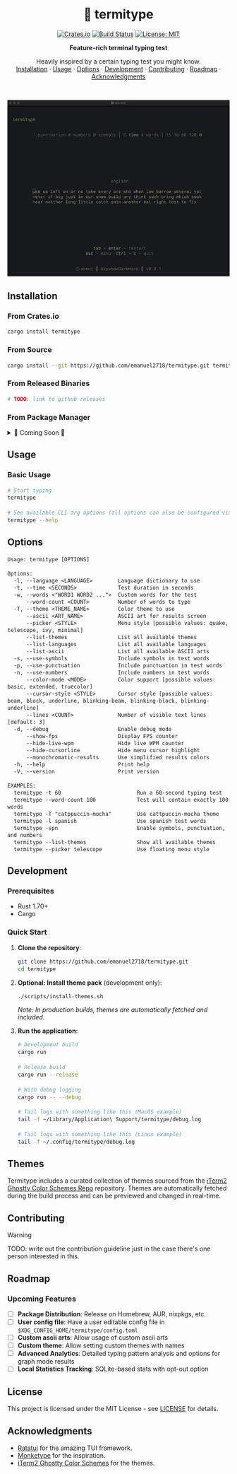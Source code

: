 <div align="center">

# 🦀 termitype

[![Crates.io](https://img.shields.io/crates/v/termitype.svg)](https://crates.io/crates/termitype)
[![Build Status](https://github.com/emanuel2718/termitype/workflows/CI/badge.svg)](https://github.com/emanuel2718/termitype/actions)
[![License: MIT](https://img.shields.io/badge/License-MIT-yellow.svg)](https://opensource.org/licenses/MIT)

**Feature-rich terminal typing test**

<p align="center">
    Heavily inspired by a certain typing test you might know.
    <br />
    <a href="#installation">Installation</a>
    ·
    <a href="#usage">Usage</a>
    ·
    <a href="#options">Options</a>
    ·
    <a href="#development">Development</a>
    ·
    <a href="#contributing">Contributing</a>
    ·
    <a href="#roadmap">Roadmap</a>
    ·
    <a href="#acknowledgments">Acknowledgments</a>
  </p>
</p>
</div>

<br />
<p align="center">
  <img src="https://raw.githubusercontent.com/emanuel2718/termitype/main/assets/demo.gif" alt="Termitype demo" width="600">
</p>


## Installation

### From Crates.io

```sh
cargo install termitype
```

### From Source

```sh
cargo install --git https://github.com/emanuel2718/termitype.git termitype
```

### From Released Binaries

```sh
# TODO: link to github releases
```

### From Package Manager

<details>
<summary>🚧 Coming Soon 🚧</summary>

- **Homebrew**: `brew install termitype` _(planned)_
- **AUR**: `yay -S termitype` _(planned)_
- **Nix**: `nix-shell -p termitype` _(planned)_
- **Windows**: `scoop install termitype` _(?)_

</details>

## Usage

### Basic Usage

```sh
# Start typing
termitype

# See available CLI arg options (all options can also be configured via the in-game menu)
termitype --help
```

## Options

```
Usage: termitype [OPTIONS]

Options:
  -l, --language <LANGUAGE>        Language dictionary to use
  -t, --time <SECONDS>             Test duration in seconds
  -w, --words <"WORD1 WORD2 ...">  Custom words for the test
      --word-count <COUNT>         Number of words to type
  -T, --theme <THEME_NAME>         Color theme to use
      --ascii <ART_NAME>           ASCII art for results screen
      --picker <STYLE>             Menu style [possible values: quake, telescope, ivy, minimal]
      --list-themes                List all available themes
      --list-languages             List all available languages
      --list-ascii                 List all available ASCII arts
  -s, --use-symbols                Include symbols in test words
  -p, --use-punctuation            Include punctuation in test words
  -n, --use-numbers                Include numbers in test words
      --color-mode <MODE>          Color support [possible values: basic, extended, truecolor]
      --cursor-style <STYLE>       Cursor style [possible values: beam, block, underline, blinking-beam, blinking-block, blinking-underline]
      --lines <COUNT>              Number of visible text lines [default: 3]
  -d, --debug                      Enable debug mode
      --show-fps                   Display FPS counter
      --hide-live-wpm              Hide live WPM counter
      --hide-cursorline            Hide menu cursor highlight
      --monochromatic-results      Use simplified results colors
  -h, --help                       Print help
  -V, --version                    Print version

EXAMPLES:
  termitype -t 60                        Run a 60-second typing test
  termitype --word-count 100             Test will contain exactly 100 words
  termitype -T "catppuccin-mocha"        Use cattpuccin-mocha theme
  termitype -l spanish                   Use spanish test words
  termitype -spn                         Enable symbols, punctuation, and numbers
  termitype --list-themes                Show all available themes
  termitype --picker telescope           Use floating menu style
```

## Development

### Prerequisites

- Rust 1.70+
- Cargo

### Quick Start

1. **Clone the repository**:

   ```sh
   git clone https://github.com/emanuel2718/termitype.git
   cd termitype
   ```

2. **Optional: Install theme pack** (development only):

   ```sh
   ./scripts/install-themes.sh
   ```

   _Note: In production builds, themes are automatically fetched and included._

3. **Run the application**:

   ```sh
   # Development build
   cargo run

   # Release build
   cargo run --release

   # With debug logging
   cargo run -- --debug

   # Tail logs with something like this (MacOS example)
   tail -f ~/Library/Application\ Support/termitype/debug.log

   # Tail logs with something like this (Linux example)
   tail -f ~/.config/termitype/debug.log
   ```

## Themes

Termitype includes a curated collection of themes sourced from the [iTerm2 Ghostty Color Schemes Repo](https://github.com/mbadolato/iTerm2-Color-Schemes/tree/master/ghostty) repository. Themes are automatically fetched during the build process and can be previewed and changed in real-time.

## Contributing

> [!Warning]
> TODO: write out the contribution guideline just in the case there's one person interested in this.

## Roadmap

### Upcoming Features

- [ ] **Package Distribution**: Release on Homebrew, AUR, nixpkgs, etc.
- [ ] **User config file**: Have a user editable config file in `$XDG_CONFIG_HOME/termitype/config.toml`
- [ ] **Custom ascii arts**: Allow usage of custom ascii arts
- [ ] **Custom theme**: Allow setting custom themes with names
- [ ] **Advanced Analytics**: Detailed typing pattern analysis and options for graph mode results
- [ ] **Local Statistics Tracking**: SQLite-based stats with opt-out option

## License

This project is licensed under the MIT License - see [LICENSE](LICENSE) for details.

## Acknowledgments

- [Ratatui](https://github.com/ratatui-org/ratatui) for the amazing TUI framework.
- [Monketype](https://github.com/monkeytypegame/monkeytype) for the inspiration.
- [iTerm2 Ghostty Color Schemes](https://github.com/mbadolato/iTerm2-Color-Schemes/tree/master/ghostty) for the themes.
